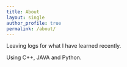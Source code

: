 ```yaml
---
title: About
layout: single
author_profile: true
permalink: /about/
---
```


Leaving logs for what I have learned recently.

Using C++, JAVA and Python.